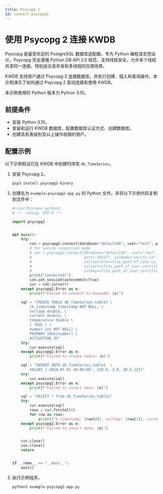 ```yaml
---
title: Psycopg 2
id: connect-psycopg2
---
```


# 使用 Psycopg 2 连接 KWDB

Psycopg 是最受欢迎的 PostgreSQL 数据库适配器，专为 Python 编程语言而设计。Psycopg 完全遵循 Python DB API 2.0 规范，支持线程安全，允许多个线程共享同一连接，特别适合高并发和多线程的应用场景。

KWDB 支持用户通过 Psycopg 2 连接数据库，并执行创建、插入和查询操作。本示例演示了如何通过 Psycopg 2 驱动连接和使用 KWDB。

本示例使用的 Python 版本为 Python 3.10。

## 前提条件

- 安装 Python 3.10。
- 安装和运行 KWDB 数据库、配置数据库认证方式、创建数据库。
- 创建具有表级别及以上操作权限的用户。

## 配置示例

以下示例假设已在 KWDB 中创建时序库 `db_TimeSeries`。

1. 安装 Psycopg 2。

    ```bash
    pip3 install psycopg2-binary
    ```

2. 创建名为 `example-psycopg2-app.py` 的 Python 文件，并将以下示例代码复制到文件中：

    ```python
    #!/usr/bin/env python3
    # -*- coding: UTF-8 -*-

    import psycopg2


    def main():
        try:
            con = psycopg2.connect(database="defaultdb", user="test", password="KWdb!2022", host="127.0.0.1",port="26257")
            # for secure connection mode
            # con = psycopg2.connect(database="defaultdb", user="root", password="", host="127.0.0.1",
            #                        port="26257", sslmode="verify-ca",
            #                        sslrootcert=<file_path_of_root_ca_certificate file>,
            #                        sslcert=<file_path_of_user_certificate_file>,
            #                        sslkey=<file_path_of_user_certificate_key>)
            print("Connected!")
            con.set_session(autocommit=True)
            cur = con.cursor()
        except psycopg2.Error as e:
            print(f"Failed to connect to Kaiwudb: {e}")

        sql = "CREATE TABLE db_TimeSeries.table1 \
            (k_timestamp timestamp NOT NULL, \
            voltage double, \
            current double, \
            temperature double \
            ) TAGS ( \
            number int NOT NULL) \
            PRIMARY TAGS(number) \
            ACTIVETIME 3h"
        try:
            cur.execute(sql)
        except psycopg2.Error as e:
            print(f"Failed to create table: {e}")

        sql = "INSERT INTO db_TimeSeries.table1  \
            VALUES ('2024-07-01 10:00:00', 220.0, 3.0, 20.5,123)"
        try:
            cur.execute(sql)
        except psycopg2.Error as e:
            print(f"Failed to insert data: {e}")

        sql = "SELECT * from db_TimeSeries.table1"
        try:
            cur.execute(sql)
            rows = cur.fetchall()
            for row in rows:
                print(f"k_timestamp: {row[0]}, voltage: {row[1]}, current: {row[2]}, temperature: {row[3]}, number: {row[4]}")
        except psycopg2.Error as e:
            print(f"Failed to insert data: {e}")


        cur.close()
        con.close()
        return


    if __name__ == "__main__":
        main()
    ```

3. 执行示例程序。

    ```bash
    python3 example-psycopg2-app.py
    ```